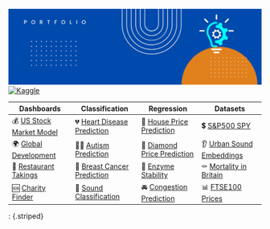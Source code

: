 ![alt text](https://github.com/get-heard/get-heard/blob/main/Banner.jpg?raw=true)
[![Kaggle](https://img.shields.io/badge/Kaggle_Notebooks-Master-orange)](https://www.kaggle.com/gkitchen)

| Dashboards | Classification | Regression | Datasets |  
| ------------- | ------------- | ------------- |   ------------- |  
| 💰 [US Stock Market Model](https://getheard.quarto.pub/spy) | 💔 [Heart Disease Prediction](https://hearts.streamlit.app)  | 🏡 [House Price Prediction](https://www.kaggle.com/code/gkitchen/house-price-prediction) | 💲 [S&P500 SPY](https://www.kaggle.com/datasets/gkitchen/s-and-p-500-spy) 
| 🌍 [Global Development](https://getheard.quarto.pub/gapminder)  | 👩‍⚕️ [Autism Prediction](https://www.kaggle.com/code/gkitchen/autism-prediction) | 💎 [Diamond Price Prediction](https://diamondz.streamlit.app) | 👂 [Urban Sound Embeddings](https://www.kaggle.com/datasets/gkitchen/urban-sound-mfcc) 
| 🥗 [Restaurant Takings](https://getheard.quarto.pub/tips)  | 🏥 [Breast Cancer Prediction](https://www.kaggle.com/code/gkitchen/breast-cancer-prediction) | 🧪 [Enzyme Stability](https://www.kaggle.com/code/gkitchen/enzyme-stability-prediction) | ⚰ [Mortality in Britain]( https://www.kaggle.com/datasets/gkitchen/uk-deaths-by-year-of-age) 
| 🆘 [Charity Finder](https://charities.streamlit.app)  | 📢 [Sound Classification](https://sounds.streamlit.app) | 🚘 [Congestion Prediction](https://www.kaggle.com/code/gkitchen/congestion-prediction) | 📊 [FTSE100 Prices](https://www.kaggle.com/datasets/gkitchen/ftse100) 
: {.striped}
